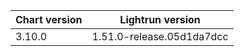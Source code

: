 
| Chart version | Lightrun version          |
|---------------|---------------------------|
| 3.10.0        | 1.51.0-release.05d1da7dcc |